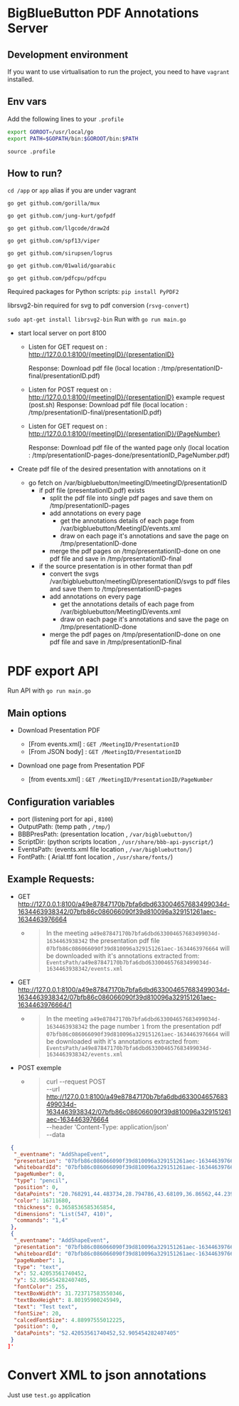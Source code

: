 # BigBlueButton PDF Annotations Server

## Development environment
If you want to use virtualisation to run the project, you need to have `vagrant` installed.

## Env vars

Add the following lines to your `.profile`

```bash
export GOROOT=/usr/local/go
export PATH=$GOPATH/bin:$GOROOT/bin:$PATH 
```

`source .profile`

## How to run?
`cd /app` or `app` alias if you are under vagrant

`go get github.com/gorilla/mux`

`go get github.com/jung-kurt/gofpdf`

`go get github.com/llgcode/draw2d`

`go get github.com/spf13/viper`

`go get github.com/sirupsen/logrus`

`go get github.com/01walid/goarabic`

`go get github.com/pdfcpu/pdfcpu`


Required packages for Python scripts:
`pip install PyPDF2`

librsvg2-bin required for svg to pdf conversion (`rsvg-convert`)

`sudo apt-get install librsvg2-bin`
Run with `go run main.go`


+ start local server on port 8100 
    - Listen for GET request on :
        http://127.0.0.1:8100/{meetingID}/{presentationID}

        Response: Download pdf file (local location : /tmp/presentationID-final/presentationID.pdf)

    - Listen for POST request on :
        http://127.0.0.1:8100/{meetingID}/{presentationID}
        example request (post.sh)
        Response: Download pdf file (local location : /tmp/presentationID-final/presentationID.pdf)

    - Listen for GET request on :
        http://127.0.0.1:8100/{meetingID}/{presentationID}/{PageNumber}
        
        Response: Download pdf file of the wanted page only (local location : /tmp/presentationID-pages-done/presentationID_PageNumber.pdf)


+ Create pdf file of the desired presentation with annotations on it 
    + go fetch on /var/bigbluebutton/meetingID/meetingID/presentationID
        + if pdf file (presentationID.pdf) exists 
            - split the pdf file into single pdf pages and save them on /tmp/presentationID-pages
            + add annotations on every page 
                - get the annotations details of each page from /var/bigbluebutton/MeetingID/events.xml 
                - draw on each page it's annotations and save the page on /tmp/presentationID-done
            - merge the pdf pages on /tmp/presentationID-done on one pdf file and save in /tmp/presentationID-final
        + if the source presentation is in other format than pdf 
            - convert the svgs /var/bigbluebutton/meetingID/presentationID/svgs to pdf files 
              and save them to /tmp/presentationID-pages 
            + add annotations on every page 
                - get the annotations details of each page from /var/bigbluebutton/MeetingID/events.xml 
                - draw on each page it's annotations and save the page on /tmp/presentationID-done
            - merge the pdf pages on /tmp/presentationID-done on one pdf file and save in /tmp/presentationID-final
 

# PDF export API

Run API with  `go run main.go`

## Main options 
+ Download Presentation PDF
	* [From events.xml]   : `GET /MeetingID/PresentationID`
	* [From JSON body] : `GET /MeetingID/PresentationID`
  
+ Download one page from Presentation PDF
	* [from events.xml] : `GET /MeetingID/PresentationID/PageNumber`

  
## Configuration variables
* port (listening port for api , `8100`)
* OutputPath: (temp path , `/tmp/`)
* BBBPresPath: (presentation location , `/var/bigbluebutton/`)
* ScriptDir: (python scripts location , `/usr/share/bbb-api-pyscript/`)
* EventsPath: (events.xml file location , `/var/bigbluebutton/`)
* FontPath: ( Arial.ttf font location , `/usr/share/fonts/`)

## Example Requests:


* GET http://127.0.0.1:8100/a49e87847170b7bfa6dbd633004657683499034d-1634463938342/07bfb86c086066090f39d810096a329151261aec-1634463976664
  * > In the meeting `a49e87847170b7bfa6dbd633004657683499034d-1634463938342` the presentation pdf file `07bfb86c086066090f39d810096a329151261aec-1634463976664` will be downloaded with it's annotations extracted from:
  `EventsPath/a49e87847170b7bfa6dbd633004657683499034d-1634463938342/events.xml` 

* GET http://127.0.0.1:8100/a49e87847170b7bfa6dbd633004657683499034d-1634463938342/07bfb86c086066090f39d810096a329151261aec-1634463976664/1
  * > In the meeting `a49e87847170b7bfa6dbd633004657683499034d-1634463938342` the page number `1` from the presentation pdf  `07bfb86c086066090f39d810096a329151261aec-1634463976664` will be downloaded with it's annotations extracted from:
  `EventsPath/a49e87847170b7bfa6dbd633004657683499034d-1634463938342/events.xml` 


* POST exemple
  * >curl --request POST \
  --url http://127.0.0.1:8100/a49e87847170b7bfa6dbd633004657683499034d-1634463938342/07bfb86c086066090f39d810096a329151261aec-1634463976664 \
  --header 'Content-Type: application/json' \
  --data 
``` json '[
 {
  "_eventname": "AddShapeEvent",
  "presentation": "07bfb86c086066090f39d810096a329151261aec-1634463976664",
  "whiteboardId": "07bfb86c086066090f39d810096a329151261aec-1634463976664/1",
  "pageNumber": 0,
  "type": "pencil",
  "position": 0,
  "dataPoints": "20.768291,44.483734,28.794786,43.68109,36.86562,44.239834,44.91463,44.239834",
  "color": 16711680,
  "thickness": 0.3658536585365854,
  "dimensions": "List(547, 410)",
  "commands": "1,4"
 },
 {
  "_eventname": "AddShapeEvent",
  "presentation": "07bfb86c086066090f39d810096a329151261aec-1634463976664",
  "whiteboardId": "07bfb86c086066090f39d810096a329151261aec-1634463976664/2",
  "pageNumber": 1,
  "type": "text",
  "x": 52.42053561740452,
  "y": 52.905454282407405,
  "fontColor": 255,
  "textBoxWidth": 31.723717583550346,
  "textBoxHeight": 8.80195900245949,
  "text": "Test text",
  "fontSize": 20,
  "calcedFontSize": 4.88997555012225,
  "position": 0,
  "dataPoints": "52.42053561740452,52.905454282407405"
 }
]'
```

# Convert XML to json annotations

Just use `test.go` application
